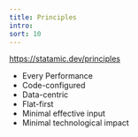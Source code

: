 ```yaml
---
title: Principles
intro:
sort: 10
---
```


https://statamic.dev/principles

- Every Performance
- Code-configured
- Data-centric
- Flat-first
- Minimal effective input
- Minimal technological impact
